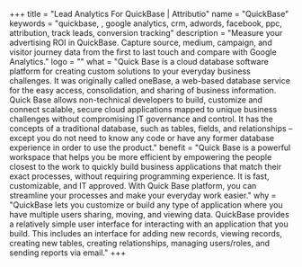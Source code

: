 +++
title = "Lead Analytics For QuickBase | Attributio"
name = "QuickBase"
keywords = "quickbase, , google analytics, crm, adwords, facebook, ppc, attribution, track leads, conversion tracking"
description = "Measure your advertising ROI in QuickBase. Capture source, medium, campaign, and visitor journey data from the first to last touch and compare with Google Analytics."
logo = ""
what = "Quick Base is a cloud database software platform for creating custom solutions to your everyday business challenges. It was originally called oneBase, a web-based database service for the easy access, consolidation, and sharing of business information. Quick Base allows non-technical developers to build, customize and connect scalable, secure cloud applications mapped to unique business challenges without compromising IT governance and control. It has the concepts of a traditional database, such as tables, fields, and relationships – except you do not need to know any code or have any former database experience in order to use the product."
benefit = "Quick Base is a powerful workspace that helps you be more efficient by empowering the people closest to the work to quickly build business applications that match their exact processes, without requiring programming experience. It is fast, customizable, and IT approved. With Quick Base platform, you can streamline your processes and make your everyday work easier."
why = "QuickBase lets you customize or build any type of application where you have multiple users sharing, moving, and viewing data. QuickBase provides a relatively simple user interface for interacting with an application that you build. This includes an interface for adding new records, viewing records, creating new tables, creating relationships, managing users/roles, and sending reports via email."
+++

